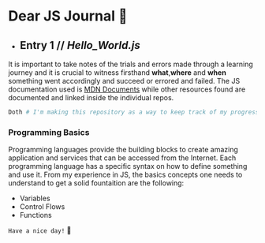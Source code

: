 # Dear JS Journal :blue_book:
- ## Entry 1 // *Hello_World.js* 
It is important to take notes of the trials and errors made through a learning journey and it is crucial to witness firsthand **what**,**where** and **when** something went accordingly and succeed or errored and failed. The JS documentation used is [MDN Documents](https://developer.mozilla.org/en-US/docs/Web) while other resources found are documented and linked inside the individual repos.
```sh
Doth # I'm making this repository as a way to keep track of my progress in the concepts of web programming while learning about JS. It consists of personal collections from various concepts and implementations I did in Javascript. When I started learning JS, I remember being perplexed on the concept of a browser language being able to provide such dynamic capabilities to a hypertext file. Even more so, when I found out about NodeJS, where all these amazing capabilities could be utilized directly from a node without any browser environment. I started then by scouring through the Internet to seek answers like a spider on a giant web, crawling my way through the links, articles, documentations, repositories, papers... basically anything that I could index from this gargantuan digital weave of data.        
```
### Programming Basics
Programming languages provide the building blocks to create amazing application and services that can be accessed from the Internet. Each programming language has a specific syntax on how to define something and use it. From my experience in JS, the basics concepts one needs to understand to get a solid fountaition are the following:
- Variables
- Control Flows
- Functions   

``Have a nice day!`` :rabbit:
